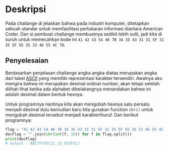 # Deskripsi
Pada challange di jelaskan bahwa pada industri komputer, ditetapkan sebuah standar untuk memfasilitasi pertukaran informasi diantara American Coder. Dan si pembuat  challange membuatnya sedikit lebih sulit, jadi kita di suruh untuk memecahkan kode ini `41 42 43 54 46 7B 34 35 43 31 31 5F 31 35 5F 55 35 33 46 55 4C 7D`.

## Penyelesaian
Berdasarkan penjelasan challange angka angka diatas merupakan angka dari tabel [ASCII](https://id.wikipedia.org/wiki/ASCII) yang memiliki representasi karakter tersendiri. Awalnya aku mengira bahwa ini merupakan desimal ordinal number, akan tetapi setelah dilihat-lihat ketika ada alphabet dibelakangnya menandakan bahwa ini adalah desimal dalam bentuk hexnya.

Untuk programnya nantinya kita akan mengubah hexnya satu persatu menjadi desimal dulu kemudian baru kita gunakan function `chr()` untuk mengubah desimal tersebut menjadi karakter/huruf. Dan berikut programnya:
```python
flag = "41 42 43 54 46 7B 34 35 43 31 31 5F 31 35 5F 55 35 33 46 55 4C 7D"
decFlag = "".join(chr(int(f, 16)) for f in flag.split())
print(decFlag)
# output : ABCTF{45C11_15_U53FUL}
```